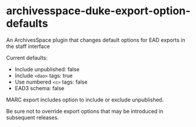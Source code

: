 # archivesspace-duke-export-option-defaults
An ArchivesSpace plugin that changes default options for EAD exports in the staff interface

Current defaults:
- Include unpublished: false
- Include `<dao>` tags: true
- Use numbered `<c>` tags: false
- EAD3 schema: false

MARC export includes option to include or exclude unpublished.

Be sure not to override export options that may be introduced in subsequent releases.
